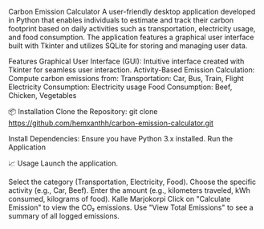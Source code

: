  Carbon Emission Calculator
A user-friendly desktop application developed in Python that enables individuals to estimate and track their carbon footprint based on daily activities such as transportation, electricity usage, and food consumption. The application features a graphical user interface built with Tkinter and utilizes SQLite for storing and managing user data.
 
Features
Graphical User Interface (GUI): Intuitive interface created with Tkinter for seamless user interaction.​
Activity-Based Emission Calculation: Compute carbon emissions from:
Transportation: Car, Bus, Train, Flight
Electricity Consumption: Electricity usage
Food Consumption: Beef, Chicken, Vegetables​

📦 Installation
Clone the Repository:
git clone https://github.com/hemxanthh/carbon-emission-calculator.git

Install Dependencies: Ensure you have Python 3.x installed.
Run the Application

📈 Usage
Launch the application.​

Select the category (Transportation, Electricity, Food).​
Choose the specific activity (e.g., Car, Beef).​
Enter the amount (e.g., kilometers traveled, kWh consumed, kilograms of food).​
Kalle Marjokorpi
Click on "Calculate Emission" to view the CO₂ emissions.​
Use "View Total Emissions" to see a summary of all logged emissions.
